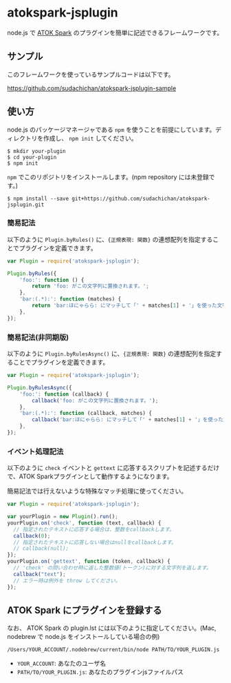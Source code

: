 # atokspark-jsplugin
node.js で [ATOK Spark](https://github.com/JustSystems/ATOK_Spark) のプラグインを簡単に記述できるフレームワークです。

## サンプル
このフレームワークを使っているサンプルコードは以下です。

https://github.com/sudachichan/atokspark-jsplugin-sample

## 使い方

node.js のパッケージマネージャである `npm` を使うことを前提にしています。ディレクトリを作成し、 `npm init` してください。
```
$ mkdir your-plugin
$ cd your-plugin
$ npm init
```

`npm` でこのリポジトリをインストールします。(npm repository には未登録です。)
```
$ npm install --save git+https://github.com/sudachichan/atokspark-jsplugin.git
```

### 簡易記法

以下のように `Plugin.byRules()` に、`{正規表現: 関数}` の連想配列を指定することでプラグインを定義できます。

```javascript
var Plugin = require('atokspark-jsplugin');

Plugin.byRules({
    'foo:': function () {
        return 'foo: がこの文字列に置換されます。';
    },
    'bar:(.*):': function (matches) {
        return 'bar:ほにゃらら: にマッチして「' + matches[1] + '」を使った文字列に置換されます。';
    },
});
```

### 簡易記法(非同期版)

以下のように `Plugin.byRulesAsync()` に、`{正規表現: 関数}` の連想配列を指定することでプラグインを定義できます。

```javascript
var Plugin = require('atokspark-jsplugin');

Plugin.byRulesAsync({
    'foo:': function (callback) {
        callback('foo: がこの文字列に置換されます。');
    },
    'bar:(.*):': function (callback, matches) {
        callback('bar:ほにゃらら: にマッチして「' + matches[1] + '」を使った文字列に置換されます。');
    },
});
```

### イベント処理記法

以下のように `check` イベントと `gettext` に応答するスクリプトを記述するだけで、ATOK Sparkプラグインとして動作するようになります。

簡易記法では行えないような特殊なマッチ処理に使ってください。

```javascript
var Plugin = require('atokspark-jsplugin');

var yourPlugin = new Plugin().run();
yourPlugin.on('check', function (text, callback) {
  // 指定されたテキストに応答する場合は、整数をcallbackします。
  callback(0);
  // 指定されたテキストに応答しない場合はnullをcallbackします。
  // callback(null);
});
yourPlugin.on('gettext', function (token, callback) {
  // 'check' の問い合わせ時に返した整数値(トークン)に対する文字列を返します。
  callback("text");
  // エラー時は例外を throw してください。
});
```

## ATOK Spark にプラグインを登録する

なお、 ATOK Spark の plugin.lst には以下のように指定してください。(Mac, nodebrew で node.js をインストールしている場合の例)
```
/Users/YOUR_ACCOUNT/.nodebrew/current/bin/node PATH/TO/YOUR_PLUGIN.js
```
- `YOUR_ACCOUNT`: あなたのユーザ名
- `PATH/TO/YOUR_PLUGIN.js`: あなたのプラグインjsファイルパス
